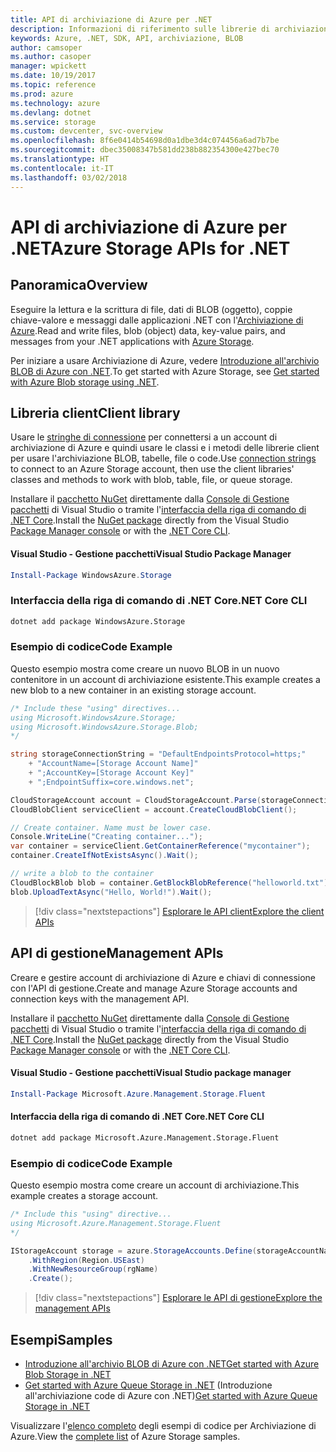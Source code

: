 ```yaml
---
title: API di archiviazione di Azure per .NET
description: Informazioni di riferimento sulle librerie di archiviazione di Azure per .NET
keywords: Azure, .NET, SDK, API, archiviazione, BLOB
author: camsoper
ms.author: casoper
manager: wpickett
ms.date: 10/19/2017
ms.topic: reference
ms.prod: azure
ms.technology: azure
ms.devlang: dotnet
ms.service: storage
ms.custom: devcenter, svc-overview
ms.openlocfilehash: 8f6e0414b54698d0a1dbe3d4c074456a6ad7b7be
ms.sourcegitcommit: dbec35008347b581dd238b882354300e427bec70
ms.translationtype: HT
ms.contentlocale: it-IT
ms.lasthandoff: 03/02/2018
---
```

# <a name="azure-storage-apis-for-net"></a><span data-ttu-id="b4ab0-104">API di archiviazione di Azure per .NET</span><span class="sxs-lookup"><span data-stu-id="b4ab0-104">Azure Storage APIs for .NET</span></span>

## <a name="overview"></a><span data-ttu-id="b4ab0-105">Panoramica</span><span class="sxs-lookup"><span data-stu-id="b4ab0-105">Overview</span></span>

<span data-ttu-id="b4ab0-106">Eseguire la lettura e la scrittura di file, dati di BLOB (oggetto), coppie chiave-valore e messaggi dalle applicazioni .NET con l'[Archiviazione di Azure](https://review.docs.microsoft.com/azure/storage/storage-introduction).</span><span class="sxs-lookup"><span data-stu-id="b4ab0-106">Read and write files, blob (object) data, key-value pairs, and messages from your .NET applications with [Azure Storage](https://review.docs.microsoft.com/azure/storage/storage-introduction).</span></span>

<span data-ttu-id="b4ab0-107">Per iniziare a usare Archiviazione di Azure, vedere [Introduzione all'archivio BLOB di Azure con .NET](/azure/storage/storage-dotnet-how-to-use-blobs).</span><span class="sxs-lookup"><span data-stu-id="b4ab0-107">To get started with Azure Storage, see [Get started with Azure Blob storage using .NET](/azure/storage/storage-dotnet-how-to-use-blobs).</span></span>

## <a name="client-library"></a><span data-ttu-id="b4ab0-108">Libreria client</span><span class="sxs-lookup"><span data-stu-id="b4ab0-108">Client library</span></span>

<span data-ttu-id="b4ab0-109">Usare le [stringhe di connessione](/azure/storage/storage-create-storage-account#manage-your-storage-account) per connettersi a un account di archiviazione di Azure e quindi usare le classi e i metodi delle librerie client per usare l'archiviazione BLOB, tabelle, file o code.</span><span class="sxs-lookup"><span data-stu-id="b4ab0-109">Use [connection strings](/azure/storage/storage-create-storage-account#manage-your-storage-account) to connect to an Azure Storage account, then use the client libraries' classes and methods to work with blob, table, file, or queue storage.</span></span>

<span data-ttu-id="b4ab0-110">Installare il [pacchetto NuGet](https://www.nuget.org/packages/WindowsAzure.Storage) direttamente dalla [Console di Gestione pacchetti][PackageManager] di Visual Studio o tramite l'[interfaccia della riga di comando di .NET Core][DotNetCLI].</span><span class="sxs-lookup"><span data-stu-id="b4ab0-110">Install the [NuGet package](https://www.nuget.org/packages/WindowsAzure.Storage) directly from the Visual Studio [Package Manager console][PackageManager] or with the [.NET Core CLI][DotNetCLI].</span></span>

#### <a name="visual-studio-package-manager"></a><span data-ttu-id="b4ab0-111">Visual Studio - Gestione pacchetti</span><span class="sxs-lookup"><span data-stu-id="b4ab0-111">Visual Studio Package Manager</span></span>

```powershell
Install-Package WindowsAzure.Storage
```

### <a name="net-core-cli"></a><span data-ttu-id="b4ab0-112">Interfaccia della riga di comando di .NET Core</span><span class="sxs-lookup"><span data-stu-id="b4ab0-112">.NET Core CLI</span></span>

```bash
dotnet add package WindowsAzure.Storage
```

### <a name="code-example"></a><span data-ttu-id="b4ab0-113">Esempio di codice</span><span class="sxs-lookup"><span data-stu-id="b4ab0-113">Code Example</span></span>

<span data-ttu-id="b4ab0-114">Questo esempio mostra come creare un nuovo BLOB in un nuovo contenitore in un account di archiviazione esistente.</span><span class="sxs-lookup"><span data-stu-id="b4ab0-114">This example creates a new blob to a new container in an existing storage account.</span></span>

```csharp
/* Include these "using" directives...
using Microsoft.WindowsAzure.Storage;
using Microsoft.WindowsAzure.Storage.Blob;
*/

string storageConnectionString = "DefaultEndpointsProtocol=https;"
    + "AccountName=[Storage Account Name]"
    + ";AccountKey=[Storage Account Key]"
    + ";EndpointSuffix=core.windows.net";

CloudStorageAccount account = CloudStorageAccount.Parse(storageConnectionString);
CloudBlobClient serviceClient = account.CreateCloudBlobClient();

// Create container. Name must be lower case.
Console.WriteLine("Creating container...");
var container = serviceClient.GetContainerReference("mycontainer");
container.CreateIfNotExistsAsync().Wait();

// write a blob to the container
CloudBlockBlob blob = container.GetBlockBlobReference("helloworld.txt");
blob.UploadTextAsync("Hello, World!").Wait();
```

> [!div class="nextstepactions"]
> [<span data-ttu-id="b4ab0-115">Esplorare le API client</span><span class="sxs-lookup"><span data-stu-id="b4ab0-115">Explore the client APIs</span></span>](/dotnet/api/overview/azure/storage/client)

## <a name="management-apis"></a><span data-ttu-id="b4ab0-116">API di gestione</span><span class="sxs-lookup"><span data-stu-id="b4ab0-116">Management APIs</span></span>

<span data-ttu-id="b4ab0-117">Creare e gestire account di archiviazione di Azure e chiavi di connessione con l'API di gestione.</span><span class="sxs-lookup"><span data-stu-id="b4ab0-117">Create and manage Azure Storage accounts and connection keys with the management API.</span></span>

<span data-ttu-id="b4ab0-118">Installare il [pacchetto NuGet](https://www.nuget.org/packages/Microsoft.Azure.Management.Storage.Fluent) direttamente dalla [Console di Gestione pacchetti][PackageManager] di Visual Studio o tramite l'[interfaccia della riga di comando di .NET Core][DotNetCLI].</span><span class="sxs-lookup"><span data-stu-id="b4ab0-118">Install the [NuGet package](https://www.nuget.org/packages/Microsoft.Azure.Management.Storage.Fluent) directly from the Visual Studio [Package Manager console][PackageManager] or with the [.NET Core CLI][DotNetCLI].</span></span>

#### <a name="visual-studio-package-manager"></a><span data-ttu-id="b4ab0-119">Visual Studio - Gestione pacchetti</span><span class="sxs-lookup"><span data-stu-id="b4ab0-119">Visual Studio package manager</span></span>

```powershell
Install-Package Microsoft.Azure.Management.Storage.Fluent
```

#### <a name="net-core-cli"></a><span data-ttu-id="b4ab0-120">Interfaccia della riga di comando di .NET Core</span><span class="sxs-lookup"><span data-stu-id="b4ab0-120">.NET Core CLI</span></span>

````bash
dotnet add package Microsoft.Azure.Management.Storage.Fluent
````

### <a name="code-example"></a><span data-ttu-id="b4ab0-121">Esempio di codice</span><span class="sxs-lookup"><span data-stu-id="b4ab0-121">Code Example</span></span>

<span data-ttu-id="b4ab0-122">Questo esempio mostra come creare un account di archiviazione.</span><span class="sxs-lookup"><span data-stu-id="b4ab0-122">This example creates a storage account.</span></span>

```csharp
/* Include this "using" directive...
using Microsoft.Azure.Management.Storage.Fluent
*/

IStorageAccount storage = azure.StorageAccounts.Define(storageAccountName)
    .WithRegion(Region.USEast)
    .WithNewResourceGroup(rgName)
    .Create();
```

> [!div class="nextstepactions"]
> [<span data-ttu-id="b4ab0-123">Esplorare le API di gestione</span><span class="sxs-lookup"><span data-stu-id="b4ab0-123">Explore the management APIs</span></span>](/dotnet/api/overview/azure/storage/management)

## <a name="samples"></a><span data-ttu-id="b4ab0-124">Esempi</span><span class="sxs-lookup"><span data-stu-id="b4ab0-124">Samples</span></span>

* [<span data-ttu-id="b4ab0-125">Introduzione all'archivio BLOB di Azure con .NET</span><span class="sxs-lookup"><span data-stu-id="b4ab0-125">Get started with Azure Blob Storage in .NET</span></span>](https://azure.microsoft.com/resources/samples/storage-blob-dotnet-getting-started/) 
* <span data-ttu-id="b4ab0-126">[Get started with Azure Queue Storage in .NET](https://azure.microsoft.com/resources/samples/storage-queue-dotnet-getting-started/) (Introduzione all'archiviazione code di Azure con .NET)</span><span class="sxs-lookup"><span data-stu-id="b4ab0-126">[Get started with Azure Queue Storage in .NET](https://azure.microsoft.com/resources/samples/storage-queue-dotnet-getting-started/)</span></span>

<span data-ttu-id="b4ab0-127">Visualizzare l'[elenco completo](https://azure.microsoft.com/resources/samples/?platform=dotnet&term=storage) degli esempi di codice per Archiviazione di Azure.</span><span class="sxs-lookup"><span data-stu-id="b4ab0-127">View the [complete list](https://azure.microsoft.com/resources/samples/?platform=dotnet&term=storage) of Azure Storage samples.</span></span>

[PackageManager]: https://docs.microsoft.com/nuget/tools/package-manager-console
[DotNetCLI]: https://docs.microsoft.com/dotnet/core/tools/dotnet-add-package